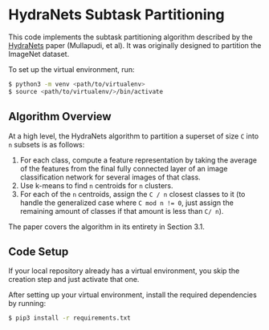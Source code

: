# HydraNets Subtask Partitioning

This code implements the subtask partitioning algorithm described by the
[HydraNets](https://openaccess.thecvf.com/content_cvpr_2018/papers/Mullapudi_HydraNets_Specialized_Dynamic_CVPR_2018_paper.pdf)
paper (Mullapudi, et al). It was originally designed to partition the ImageNet
dataset.

To set up the virtual environment, run:
```bash
$ python3 -m venv <path/to/virtualenv>
$ source <path/to/virtualenv/>/bin/activate
```

## Algorithm Overview

At a high level, the HydraNets algorithm to partition a superset of size `C`
into `n` subsets is as follows:
1. For each class, compute a feature representation by taking the average of the
features from the final fully connected layer of an image classification network
for several images of that class.
2. Use k-means to find `n` centroids for `n` clusters.
3. For each of the `n` centroids, assign the `C / n` closest classes to it (to
handle the generalized case where `C mod n != 0`, just assign the remaining
amount of classes if that amount is less than `C/ n`).

The paper covers the algorithm in its entirety in Section 3.1.

## Code Setup

If your local repository already has a virtual environment, you skip the
creation step and just activate that one.

After setting up your virtual environment, install the required dependencies by
running:
```bash
$ pip3 install -r requirements.txt
```
